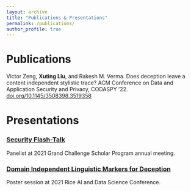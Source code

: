 ```yaml
---
layout: archive
title: "Publications & Presentations"
permalink: /publications/
author_profile: true
---
```


# Publications

Victor Zeng, **Xuting Liu**, and Rakesh M. Verma. Does deception leave a content independent stylistic trace? ACM Conference on Data and Application Security and Privacy, CODASPY ’22. [doi.org/10.1145/3508398.3519358](https://dl.acm.org/doi/10.1145/3508398.3519358)

# Presentations

### [Security Flash-Talk](https://www.youtube.com/watch?v=r3d2_WkGGc0&t=8m9s)
Panelist at 2021 Grand Challenge Scholar Program annual meeting.

### [Domain Independent Linguistic Markers for Deception](https://www.youtube.com/watch?v=2mwXKJBUc74)
Poster session at 2021 Rice AI and Data Science Conference.
